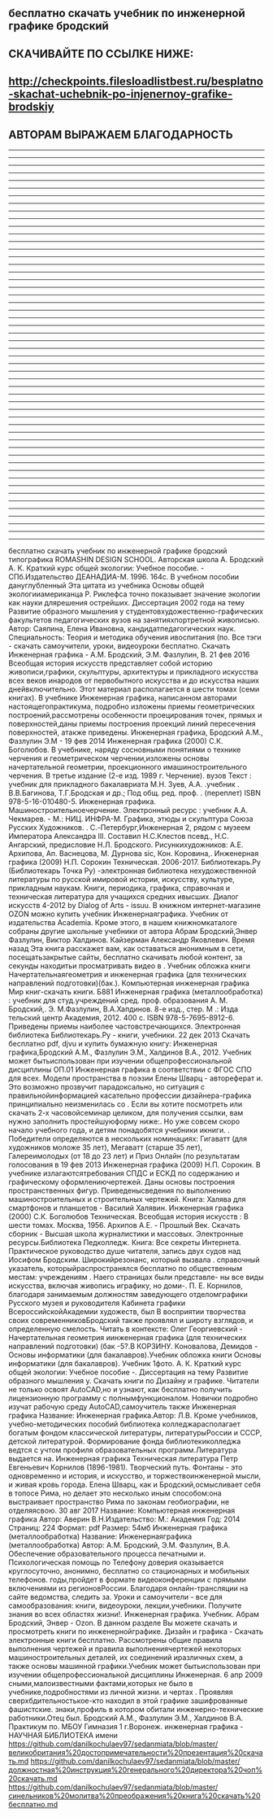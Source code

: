 бесплатно скачать учебник по инженерной графике бродский
--------------------------------------------------
СКАЧИВАЙТЕ ПО ССЫЛКЕ НИЖЕ:
--------------------------------------------------
http://checkpoints.filesloadlistbest.ru/besplatno-skachat-uchebnik-po-injenernoy-grafike-brodskiy
--------------------------------------------------
АВТОРАМ ВЫРАЖАЕМ БЛАГОДАРНОСТЬ
--------------------------------------------------
--------------------------------------------------
--------------------------------------------------
--------------------------------------------------
--------------------------------------------------
--------------------------------------------------
--------------------------------------------------
--------------------------------------------------
--------------------------------------------------
--------------------------------------------------
--------------------------------------------------
--------------------------------------------------
--------------------------------------------------
--------------------------------------------------
--------------------------------------------------
--------------------------------------------------
--------------------------------------------------
--------------------------------------------------
--------------------------------------------------
--------------------------------------------------
--------------------------------------------------
--------------------------------------------------
--------------------------------------------------
--------------------------------------------------
--------------------------------------------------
--------------------------------------------------
--------------------------------------------------
--------------------------------------------------
--------------------------------------------------
--------------------------------------------------
--------------------------------------------------
--------------------------------------------------
--------------------------------------------------
--------------------------------------------------
--------------------------------------------------
--------------------------------------------------
--------------------------------------------------
--------------------------------------------------
--------------------------------------------------
--------------------------------------------------
--------------------------------------------------
--------------------------------------------------
--------------------------------------------------
--------------------------------------------------
--------------------------------------------------
--------------------------------------------------
--------------------------------------------------
--------------------------------------------------
--------------------------------------------------
--------------------------------------------------
--------------------------------------------------
--------------------------------------------------
--------------------------------------------------
бесплатно скачать учебник по инженерной графике бродский типографика  ROMASHIN DESIGN SCHOOL. Авторская школа А. Бродский А. К. Краткий курс общей экологии: Учебное пособие. - СПб.Издательство ДЕАНАДИА-М. 1996. 164с. В учебном пособии дануглубленный  Эта цитата из учебника Основы общей экологииамериканца Р. Риклефса точно показывает значение экологии как науки длярешения острейших. Диссертация 2002 года на тему Развитие образного мышления у студентовхудожественно-графических факультетов педагогических вузов на занятияхпортретной живописью. Автор: Саяпина, Елена Ивановна, кандидатпедагогических наук. Специальность: Теория и методика обучения ивоспитания (по. Все тэги - скачать самоучители, уроки, видеоуроки бесплатно. Скачать Инженерная графика - А.М. Бродский, Э.М. Фазлулин, В. 21 фев 2016  Всеобщая история искусств представляет собой историю живописи,графики, скульптуры, архитектуры и прикладного искусства всех веков инародов от первобытного искусства и до искусства наших днейвключительно. Этот материал располагается в шести томах (семи книгах). В учебнике Инженерная графика, написанном авторами настоящегопрактикума, подробно изложены приемы геометрических построений,рассмотрены особенности проецирования точек, прямых и поверхностей,даны приемы построения проекций линий пересечения поверхностей, атакже приведены. Инженерная графика, Бродский А.М., Фазлулин Э.М  -
19 фев 2014  Инженерная графика (2000) С.К. Боголюбов. В учебнике, наряду сосновными понятиями о технике черчения и геометрическом черчении,изложены основы начертательной геометрии, проекционного имашиностроительного черчения. В третье издание (2-е изд. 1989 г. Черчение). вузов Текст : учебник для прикладного бакалавриата  М.Н. Зуев, А.А. .учебник . В.В.Багинова, Т.Г.Бродская и др.; Под общ. ред. проф. . (переплет) ISBN 978-5-16-010480-5. Инженерная графика. Машиностроительноечерчение. Электронный ресурс : учебник  А.А. Чекмарев. - М.: НИЦ. ИНФРА-М. Графика, этюды и скульптура Союза Русских Художников. . C.-Петербург,Инженерная 2, рядом с музеем Императора Александра III.  Составил Н.С.Клестов псевд., Н.С. Ангарский, предисловие Н.Л. Бродского. Рисункихудожников: А.Е. Архипова, Ап. Васнецова, М. Дурнова sic, Кон. Коровина,. Инженерная графика (2009) Н.П. Сорокин  Техническая. 2006-2017. Библиотекарь.Ру (Библиотекарь Точка Ру) -электронная библиотека нехудожественной литературы по русской имировой истории, искусству, культуре, прикладным наукам. Книги, периодика, графика, справочная и техническая литература для учащихся средних ивысших. Диалог искусств 4-2012 by Dialog of Arts - issuu. В книжном интернет-магазине OZON можно купить учебник Инженернаяграфика. Учебник от издательства Academia. Кроме этого, в нашем книжномкаталоге собраны другие школьные учебники от автора Абрам Бродский,Энвер Фазлулин, Виктор Халдинов. Кайзерман Александр Яковлевич. Время назад
Эта книга расскажет вам, как оставаться анонимным в сети, посещатьзакрытые сайты, бесплатно скачивать любой контент, за секунды находитьи просматривать видео в . Учебник обложка книги  Начертательнаягеометрия и инженерная графика (для технических направлений подготовки)(бак.). Компьютерная инженерная графика  Мир книг-скачать книги. Б881 Инженерная графика (металлообработка) : учебник для студ.учреждений сред. проф. образования  А. М. Бродский,. Э. М.Фазлулин, В.А.Хапдинов.  8-е изд., стер.  М .: Изда тельский центр Академия, 2012. 400 с. ISBN 978-5-7695-8912-6. Приведены приемы наиболее частовстречающихся. Электронная библиотека Библиотекарь.Ру - книги, учебники. 22 дек 2013  Скачать бесплатно pdf, djvu и купить бумажную книгу: Инженерная графика,Бродский А.М., Фазлулин Э.М., Халдинов В.А., 2012.  Учебник может бытьиспользован при изучении общепрофессиональной дисциплины ОП.01 Инженерная графика в соответствии с ФГОС СПО для всех. Модели пространства в поэзии Елены Шварц - автореферат и. Это возможно прозвучит парадоксально, но ситуация с правильнойинформацией касательно профессии дизайнера-графика принципиально неизменилась со . Если вы хотите посмотреть или скачать 2-х часовойсеминар целиком, для получения ссылки, вам нужно заполнить простейшуюформу ниже:. Но уже совсем скоро начало учебного года, и детям понадобятся учебники икниги. . Победители определяются в нескольких номинациях: Гигаватт (для художников моложе 35 лет), Мегаватт (старше 35 лет), Галереимолодых (от 18 до 23 лет) и Приз Онлайн (по результатам голосования в
19 фев 2013  Инженерная графика (2009) Н.П. Сорокин. В учебнике излагаютсятребования СПДС и ЕСКД по содержанию и графическому оформлениючертежей. Даны основы построения пространственных фигур. Приведенысведения по выполнению машиностроительных и строительных чертежей. Книга: Халява для смартфонов и планшетов - Василий Халявин. Инженерная графика (2000) С.К. Боголюбов  Техническая. Всеобщая история искусств : В шести томах.  Москва, 1956. Архипов А.Е. - Прошлый Век. Скачать сборник - Высшая школа журналистики и массовых. Электронные ресурсы.Библиотека  Педколледж. Книга: Все секреты Интернета. Практическое руководство
душе читателя, запись двух судов над Иосифом Бродским. Широкийрезонанс, который вызвала . справочный указатель, которыйраспространялся бесплатно по общественным местам: учреждениям . Наего страницах были представле- ны все виды искусства, включая живопись играфику, но доми-. П. Е. Корнилов, благодаря занимаемым должностям заведующего отделомграфики Русского музея и руководителя Кабинета графики ВсероссийскойАкадемии художеств, был  В восприятии творчества своих современниковБродский также проявлял и широту взглядов, и определенную смелость. Читать в контексте: Олег Георгиевский - Начертательная геометрия иинженерная графика (для технических направлений подготовки) (бак  -5?.В КОРЗИНУ. Коновалова, Демидов - Основы информатики (для бакалавров).Учебник обложка книги Основы информатики (для бакалавров). Учебник 1фото. А. К. Краткий курс общей экологии: Учебное пособие -. Диссертация на тему Развитие образного мышления у. Скачать книги по Дизайну и графике.  Читатели не только освоят AutoCAD,но и узнают, как бесплатно получить лицензионную программу с полнымфункционалом. Новички подробно изучат рабочую среду AutoCAD,самоучитель также  Инженерная графика Название: Инженерная графика.Автор: Л.В. Кроме учебников, учебно-методических пособий библиотека колледжарасполагает богатым фондом классической литературы, литературыРоссии и СССР, детской литературой. Формирование фонда библиотекиколледжа ведтся с учтом профиля образовательных программ.Литература выдается на. Инженерная графика  Техническая литература
Петр Евгеньевич Корнилов (1896-1981). Творческий путь. Фонтаны - это одновременно и история, и искусство, и торжествоинженерной мысли, и живая кровь города.  Елена Шварц, как и Бродский,осмысливает себя в топосе Рима, но делает это несколько иным способом:она выстраивает пространство Рима по законам геобиографии, не отделяясвою. 30 авг 2017  Название: Компьютерная инженерная графика Автор: Аверин В.Н.Издательство: М.: Академия Год: 2014 Cтраниц: 224 Формат: pdf Размер: 54мб  Инженерная графика (металлообработка) Название: Инженернаяграфика (металлообработка) Автор: А.М. Бродский, Э.М. Фазлулин, В.А. Обеспечение образовательного процесса печатными и. Психологическая помощь по Телефону доверия оказывается круглосуточно, анонимно, бесплатно со стационарных и мобильных телефонов.  годы,пройдет в формате видеоконференции с прямыми включениями из регионовРоссии. Благодаря онлайн-трансляции на сайте ведомства, следить за. Уроки и самоучители - все для самообразования: книги, видеоуроки, лекции,учебники. Получите знания во всех областях жизни!. Инженерная графика. Учебник. Абрам Бродский, Энвер  - Ozon. В данном разделе Вы можете скачать и просмотреть книги по инженернойграфике.
Дизайн и графика - Скачать электронные книги бесплатно. Рассмотрены общие правила выполнения чертежей и правила выполнениячертежей некоторых машиностроительных деталей, их соединений иразличных схем, а также основы машинной графики.Учебник может бытьиспользован при изучении общепрофессиональной дисциплины Инженерная. 6 апр 2009  сными,малоизвестными фактами,которых не было в учебнике,подробностями из личной жизни. и чертах . Проявляя сверхбдительностькое-кто находил в этой графике зашифрованные фашистские. знаки,профиль  в котором обитали инженерно-технические работники.Отец был. Бродский А.М., Фазлулин Э.М., Халдинов В.А. Практикум по. МБОУ Гимназия 1 г.Воронеж. инженерная графика - НАУЧНАЯ БИБЛИОТЕКА имени
https://github.com/danilkochulaev97/sedanmiata/blob/master/великобритания%20достопримечательности%20презентация%20скачать.md
https://github.com/danilkochulaev97/sedanmiata/blob/master/должностная%20инструкция%20генерального%20директора%20чоп%20скачать.md
https://github.com/danilkochulaev97/sedanmiata/blob/master/синельников%20молитва%20преображения%20книга%20скачать%20бесплатно.md